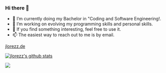 ### Hi there 👋

- 🔭 I’m currently doing my Bachelor in "Coding and Software Engineering!.
- 🌱 I’m working on evolving my programming skills and personal skills. 
- 🤔 If you find something interesting, feel free to use it.
- 📫 The easiest way to reach out to me is by email.

[jlorezz.de](https://jlorezz.de/)

[![jlorezz's github stats](https://github-readme-stats.vercel.app/api?username=jlorezz&show_icons=true&theme=dracula)](https://twitter.com/jlorezz)

![](https://komarev.com/ghpvc/?username=wtf6yte&color=DD6387)
